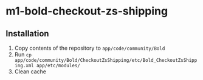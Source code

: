 # m1-bold-checkout-zs-shipping

## Installation

1. Copy contents of the repository to `app/code/community/Bold`
2. Run `cp app/code/community/Bold/CheckoutZsShipping/etc/Bold_CheckoutZsShipping.xml app/etc/modules/`
3. Clean cache
